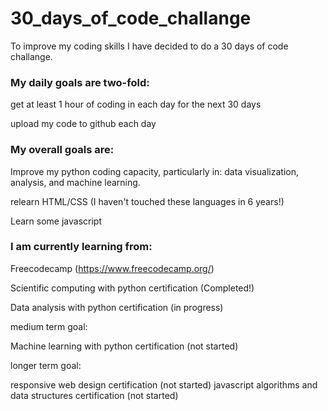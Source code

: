 # 30_days_of_code_challange

To improve my coding skills I have decided to do a 30 days of code challange. 

### My daily goals are two-fold:

get at least 1 hour of coding in each day for the next 30 days

upload my code to github each day

### My overall goals are:

Improve my python coding capacity, particularly in: data visualization, analysis, and machine learning.

relearn HTML/CSS (I haven't touched these languages in 6 years!)

Learn some javascript

### I am currently learning from:

Freecodecamp (https://www.freecodecamp.org/)

Scientific computing with python certification (Completed!)

Data analysis with python certification (in progress)

medium term goal:

Machine learning with python certification (not started)

longer term goal:

responsive web design certification (not started)
javascript algorithms and data structures certification (not started)

